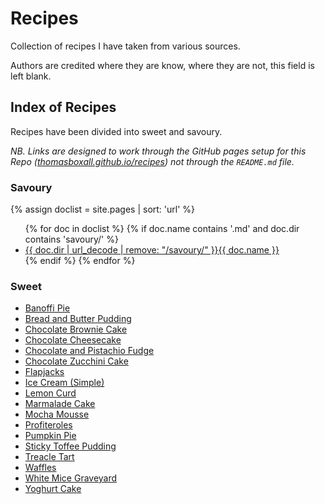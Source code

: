 # Recipes
Collection of recipes I have taken from various sources.

Authors are credited where they are know, where they are not, this field is left blank.

## Index of Recipes
Recipes have been divided into sweet and savoury.

*NB. Links are designed to work through the GitHub pages setup for this Repo ([thomasboxall.github.io/recipes](https://thomasboxall.github.io/recipes)) not through the `README.md` file.*

### Savoury

{% assign doclist = site.pages | sort: 'url'  %}
<ul>
   {% for doc in doclist %}
        {% if doc.name contains '.md' and doc.dir contains 'savoury/' %}
            <li><a href="{{ site.baseurl }}{{ doc.url }}">{{ doc.dir | url_decode | remove: "/savoury/" }}{{ doc.name }}</a></li>
        {% endif %}
    {% endfor %}
</ul>

### Sweet
* [Banoffi Pie](sweet/banoffi-pie)
* [Bread and Butter Pudding](sweet/bread-and-butter-pudding)
* [Chocolate Brownie Cake](sweet/chocolate-brownie-cake)
* [Chocolate Cheesecake](sweet/chocolate-cheesecake)
* [Chocolate and Pistachio Fudge](sweet/chocolate-pistachio-fudge)
* [Chocolate Zucchini Cake](sweet/chocolate-zucchini-cake)
* [Flapjacks](sweet/flapjacks)
* [Ice Cream (Simple)](sweet/ice-cream-simple)
* [Lemon Curd](sweet/lemon-curd)
* [Marmalade Cake](sweet/marmalade-cake)
* [Mocha Mousse](sweet/mocha-mousse)
* [Profiteroles](sweet/profiteroles)
* [Pumpkin Pie](sweet/pumpkin-pie)
* [Sticky Toffee Pudding](sweet/sticky-toffee-pudding)
* [Treacle Tart](sweet/treacle-tart)
* [Waffles](sweet/waffles)
* [White Mice Graveyard](sweet/white-mice-graveyard)
* [Yoghurt Cake](sweet/yoghurt-cake)